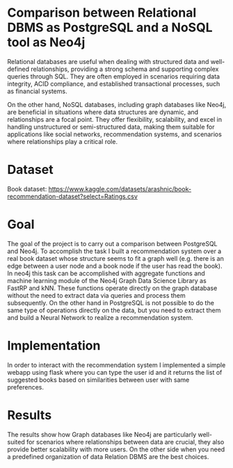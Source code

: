 # Comparison between Relational DBMS as PostgreSQL and a NoSQL tool as Neo4j
Relational databases are useful when dealing with structured data and well-defined relationships, providing a strong schema and supporting 
complex queries through SQL. They are often employed in scenarios requiring data integrity, ACID compliance, and established transactional 
processes, such as financial systems.

On the other hand, NoSQL databases, including graph databases like Neo4j, are beneficial in situations where data structures are dynamic, and relationships 
are a focal point. They offer flexibility, scalability, and excel in handling unstructured or semi-structured data, making them suitable for applications like social networks, recommendation systems, and scenarios where relationships play a critical role. 

# Dataset 
Book dataset: https://www.kaggle.com/datasets/arashnic/book-recommendation-dataset?select=Ratings.csv

# Goal
The goal of the project is to carry out a comparison between PostgreSQL and Neo4j. To accomplish the task I built a recommendation system over a real book dataset whose
structure seems to fit a graph well (e.g. there is an edge between a user node and a book node if the user has read the book). In neo4j this task can be accomplished
with aggregate functions and machine learning module of the Neo4j Graph Data Science Library as FastRP and kNN. These functions operate directly on the graph database 
without the need to extract data via queries and process them subsequently. On the other hand in PostgreSQL is not possible
to do the same type of operations directly on the data, but you need to extract them and build a Neural Network to realize a recommendation system.

# Implementation
In order to interact with the recommendation system I implemented a simple webapp using flask where you can type the user id and it returns the list of suggested books based on similarities between user with same preferences.

# Results
The results show how Graph databases like Neo4j are particularly well-suited for scenarios where relationships between data are crucial, they also provide
better scalability with more users. On the other side when you need a predefined organization of data Relation DBMS are the best choices.

